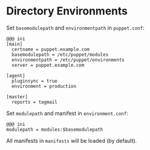 <!SLIDE>
# Directory Environments
Set `basemodulepath` and `environmentpath` in `puppet.conf`:

    @@@ ini
    [main]
      certname = puppet.example.com
      basemodulepath = /etc/puppet/modules
      environmentpath = /etc/puppet/environments
      server = puppet.example.com

    [agent]
      pluginsync = true
      environment = production

    [master]
      reports = tagmail

Set `modulepath` and manifest in `environment.conf`:

    @@@ ini
    modulepath = modules:$basemodulepath

All manifests in `manifests` will be loaded (by default).
